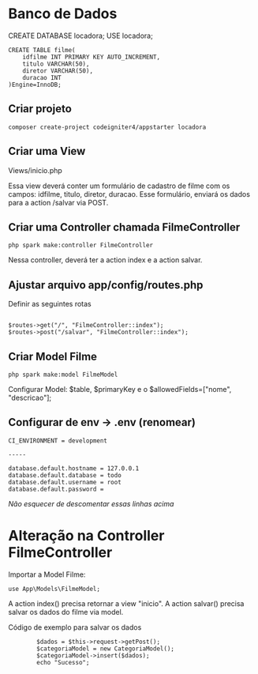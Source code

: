 # Banco de Dados
CREATE DATABASE locadora;
USE locadora;

```
CREATE TABLE filme(
    idfilme INT PRIMARY KEY AUTO_INCREMENT,
    titulo VARCHAR(50),
    diretor VARCHAR(50),
    duracao INT
)Engine=InnoDB;
```

## Criar projeto

```
composer create-project codeigniter4/appstarter locadora
```

## Criar uma View

Views/inicio.php

Essa view deverá conter um formulário de cadastro de filme com os campos: idfilme, titulo, diretor, duracao. Esse formulário, enviará os dados para a action /salvar via POST. 

## Criar uma Controller chamada FilmeController

```
php spark make:controller FilmeController
```

Nessa controller, deverá ter a action index e a action salvar.

## Ajustar arquivo app/config/routes.php

Definir as seguintes rotas

```

$routes->get("/", "FilmeController::index");
$routes->post("/salvar", "FilmeController::index");

```

## Criar Model Filme

```
php spark make:model FilmeModel
```

Configurar Model: $table, $primaryKey e o $allowedFields=["nome", "descricao"];

## Configurar de env -> .env (renomear)

```
CI_ENVIRONMENT = development

-----

database.default.hostname = 127.0.0.1
database.default.database = todo
database.default.username = root
database.default.password = 
```

*Não esquecer de descomentar essas linhas acima*

# Alteração na Controller FilmeController

Importar a Model Filme:
```
use App\Models\FilmeModel;

```

A action index() precisa retornar a view "inicio".
A action salvar() precisa salvar os dados do filme via model.

Código de exemplo para salvar os dados

```
        $dados = $this->request->getPost();
        $categoriaModel = new CategoriaModel();
        $categoriaModel->insert($dados);
        echo "Sucesso";
```






